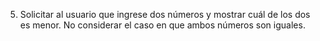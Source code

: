 5. Solicitar al usuario que ingrese dos números y mostrar cuál de los dos es menor. No considerar el caso en que ambos números son iguales.
